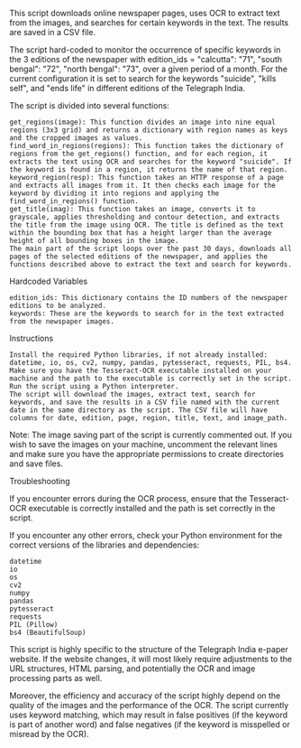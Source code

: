 This script downloads online newspaper pages, uses OCR to extract text from the images, and searches for certain keywords in the text. The results are saved in a CSV file.

The script hard-coded to monitor the occurrence of specific keywords in the 3 editions of the newspaper with edition_ids =
    "calcutta": "71",
    "south bengal": "72",
    "north bengal": "73", over a given period of a month.
For the current configuration it is set to search for the keywords "suicide", "kills self", and "ends life" in different editions of the Telegraph India.

The script is divided into several functions:

    get_regions(image): This function divides an image into nine equal regions (3x3 grid) and returns a dictionary with region names as keys and the cropped images as values.
    find_word_in_regions(regions): This function takes the dictionary of regions from the get_regions() function, and for each region, it extracts the text using OCR and searches for the keyword "suicide". If the keyword is found in a region, it returns the name of that region.
    keyword_region(resp): This function takes an HTTP response of a page and extracts all images from it. It then checks each image for the keyword by dividing it into regions and applying the find_word_in_regions() function.
    get_title(imag): This function takes an image, converts it to grayscale, applies thresholding and contour detection, and extracts the title from the image using OCR. The title is defined as the text within the bounding box that has a height larger than the average height of all bounding boxes in the image.
    The main part of the script loops over the past 30 days, downloads all pages of the selected editions of the newspaper, and applies the functions described above to extract the text and search for keywords.

Hardcoded Variables


    edition_ids: This dictionary contains the ID numbers of the newspaper editions to be analyzed.
    keywords: These are the keywords to search for in the text extracted from the newspaper images.

Instructions

    Install the required Python libraries, if not already installed: datetime, io, os, cv2, numpy, pandas, pytesseract, requests, PIL, bs4.
    Make sure you have the Tesseract-OCR executable installed on your machine and the path to the executable is correctly set in the script.
    Run the script using a Python interpreter.
    The script will download the images, extract text, search for keywords, and save the results in a CSV file named with the current date in the same directory as the script. The CSV file will have columns for date, edition, page, region, title, text, and image_path.

Note: The image saving part of the script is currently commented out. If you wish to save the images on your machine, uncomment the relevant lines and make sure you have the appropriate permissions to create directories and save files.

Troubleshooting

If you encounter errors during the OCR process, ensure that the Tesseract-OCR executable is correctly installed and the path is set correctly in the script.

If you encounter any other errors, check your Python environment for the correct versions of the libraries
and dependencies:

    datetime
    io
    os
    cv2
    numpy
    pandas
    pytesseract
    requests
    PIL (Pillow)
    bs4 (BeautifulSoup)

This script is highly specific to the structure of the Telegraph India e-paper website. If the website changes, it will most likely require adjustments to the URL structures, HTML parsing, and potentially the OCR and image processing parts as well.

Moreover, the efficiency and accuracy of the script highly depend on the quality of the images and the performance of the OCR. The script currently uses keyword matching, which may result in false positives (if the keyword is part of another word) and false negatives (if the keyword is misspelled or misread by the OCR).